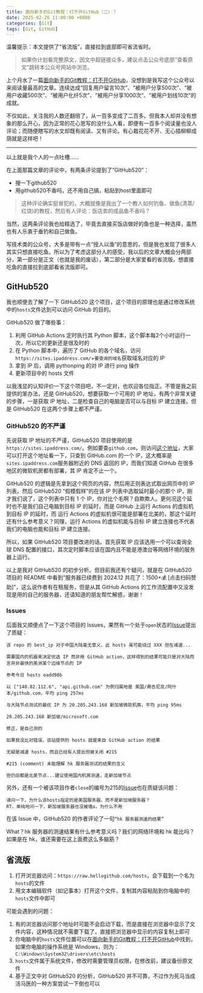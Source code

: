 ```yaml
---
title: 面向新手的Git教程：打不开GitHub（二）？
date: 2025-02-26 11:00:00 +0800
categories: [Git]
tags: [Git, GitHub]
---
```


温馨提示：本文提供了“省流版”，直接拉到底部即可省流省时。

> 如果你计划看完整原文，因文中超链接众多，建议点击公众号底部“查看原文”跳转本公众号网站中浏览。

上个月水了一篇[面向新手的Git教程：打不开GitHub](/posts/access-github/)，没想到是我写这个公众号以来阅读量最高的文章。连续达成“回复用户留言10次”、“被用户分享500次”、“被用户收藏500次”、“被用户化纤5次”、“被用户分享1000次”、“被用户划线10次”的成就。

不仅如此，关注我的人数还翻倍了，从一百多变成了二百多。但我本人却并没有想象的那么开心，因为正常的花心思写的没什么人看，即便有一百多个阅读量也没人评论；而随便瞎写的水文却既有阅读、又有评论。有心栽花花不开、无心插柳柳成荫就是这样吧！

---

以上就是我个人的一点吐槽……

在上面那篇文章的评论中，有两条评论提到了“GitHub520”：

* 搜一下github520
* 用github520不香吗，还不用自己搞，粘贴到host里面即可

> 这种评论确实挺冒犯的，大概就像是我出了一个教人如何钓鱼、做鱼(清蒸/红烧)的教程，然后有人评论：饭店卖的成品鱼不香吗？

当然，这两条评论我也给精选了，毕竟去直接买饭店做好的鱼也是一种选择，虽然也有人乐衷于垂钓和自己做鱼。

写技术类的公众号，大多是带有一点“授人以渔”的意思的，但是我也发现了很多人其实只想直接吃鱼。所以为了考虑这部分人的感受，我以后的文章大概会分两部分，第一部分是正文（也就是我的废话），第二部分是大家爱看的省流版，想直接吃鱼的直接拉到底部看省流版即可。

## GitHub520

我也顺便去了解了一下 GitHub520 这个项目，这个项目的原理也是通过修改系统中的`hosts`文件达到可以访问 GitHub 的目的。

GitHub520 做了哪些事：

1. 利用 GitHub Actions 定时执行其 Python 脚本，这个脚本每2个小时运行一次，所以它的更新还是很及时的
2. 在 Python 脚本中，遍历了 GitHub 的各个域名，访问`https://sites.ipaddress.com/`+`要查询的域名`获取域名对应的 IP
3. 拿到 IP 后，调用 pythonping 的对 IP 进行 ping 操作
4. 更新项目中的 hosts 文件

以我浅显的认知评价一下这个项目吧，不一定对，也欢迎各位指正。不管是我之前提供的笨办法，还是 GitHub520，想要获取一个可用的 IP 地址，有两个非常关键的步骤，一是获取 IP 地址，二是检查自己的电脑是否可以与目标 IP 建立连接。但是 GitHub520 在这两个步骤上都不严谨。

### GitHub520 的不严谨

先说获取 IP 地址的不严谨，GitHub520 项目使用的是`https://sites.ipaddress.com/`。例如要查`github.com`，则访问[这个地址](https://sites.ipaddress.com/github.com)，大家可以打开这个地址看一下，只查到 GitHub.com 的一个 IP，这大概率是`sites.ipaddress.com`服务器附近的 DNS 返回的 IP，而我们知道 GitHub 在很多地区的微软机房都有部署，其 IP 肯定不止一个。

GitHub520 的逻辑是先拿到这个网页的内容，然后用正则表达式取出网页中的 IP 列表。然后 GitHub520 “假模假样”的在该 IP 列表中选取延时最小的那个 IP，刚才我们说了，这个列表中只有 1 个 IP，你对比个毛啊？自欺欺人。更何况这个延时也不是我们自己电脑到目标 IP 的延时，而是 GitHub 上运行 Actions 的虚拟机到目标 IP 的延时，而 运行 Actions 的虚拟机很可能是部署在北美的，那这个延时还有什么参考意义？同理，运行 Actions 的虚拟机能与目标 IP 建立连接也不代表我们的电脑也能和目标 IP 建立连接。

所以，如果 GitHub520 项目要改进的话。首先获取 IP 应该选用一个可以查询全球 DNS 配置的接口，其次定时脚本应该在国内且不能是港澳台等网络环境的服务器上运行。

以上是我对 GitHub520 的初步分析。但目前我还有个疑问，就是在 GitHub520 项目的 README 中看到“服务器已续费到 2024.12 共花了：1500+💰 [点击扫码赞助]”，这么说作者有在租服务，但是从其 GitHub Actions 的工作流配置中又没发现是用的自己的服务器，还请知道的朋友帮忙解惑，谢谢！

### Issues

后面我又顺便点了一下这个项目的 Issues，果然有一个处于`open`状态的[Issue](https://github.com/521xueweihan/GitHub520/issues/237)提出了质疑：

```
该 repo 的 best_ip 对于中国大陆毫无意义，此 hosts 虽可能绕过 XXX 但在减速...

需要国内的机器来决定优选 IP 而非用 GitHub action，这样得到的结果可能只是对大陆而言并非最快的美洲某个边缘节点的 IP

参考今日 hosts eadd98b

以 ["140.82.112.6", "api.github.com" 为例归属地是 美国/弗吉尼亚/阿什本/github.com，平均 ping 257ms

与大陆节点测试的最优 IP 为 20.205.243.168 新加坡微软机房，平均 ping 95ms

20.205.243.168 新加坡/microsoft.com
```

```
修正，是自己测的

如果我没比对错误，该站提供的 hosts 就是来自 GitHub action 的结果

无疑是减速 hosts，而且已经有人提出但被关闭 #215

#215 (comment) 未能理解 hk 服务器测试的结果的含义

但仍旧都是北美节点...建议使用国内机房测速，走新加坡节点
```

另外，还有一个被该项目作者`close`的编号为215的[Issue](https://github.com/521xueweihan/GitHub520/issues/215)也在质疑该问题：

```
请问一下，为什么该hosts指定的是美国服务器，而不是新加坡服务器？
RT，单纯地问一下，新加坡服务器也没被墙a，为什么不用
```

在该 Issue 中，GitHub520 的作者评论了一句`“hk 服务器测速的结果”`

What？hk 服务器的测速结果有什么参考意义吗？我们的网络环境和 hk 能比吗？如果是在 hk，谁还需要在这上面费这么多脑筋？

## 省流版

1. 打开浏览器访问：`https://raw.hellogithub.com/hosts`，会下载到一个名为`hosts`的文件
2. 用文本编辑软件（如记事本）打开这个文件，复制其内容粘贴到你电脑中的`hosts`文件中即可

可能会遇到的问题：

1. 有的浏览器访问那个地址时可能不会启动下载，而是直接在浏览器中显示了文件内容，这种情况就不需要下载了，直接把浏览器中显示的内容复制上即可
2. 你电脑中的`hosts`文件位置可以在[面向新手的Git教程：打不开GitHub](/posts/access-github/)中找到，如果你电脑的操作系统是 Windows，则为：`C:\Windows\System32\drivers\etc\hosts`
3. `hosts`文件属于系统文件，修改时需要管理员权限，在修改前，建议备份原文件
4. 基于正文中对 GitHub520 的分析，GitHub520 并不可靠，不过作为死马当成活马医的一种方案尝试一下倒也可以
